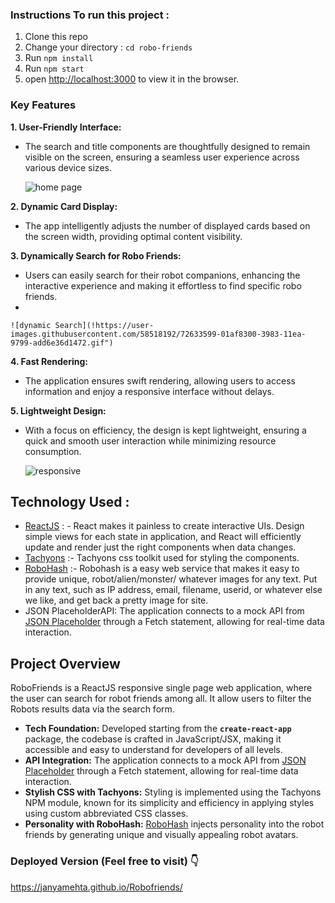 
### Instructions To run this project :

1. Clone this repo
2. Change your directory : `cd robo-friends`
3. Run `npm install`
4. Run `npm start`
5. open [http://localhost:3000](http://localhost:3000/) to view it in the browser.

### Key Features

**1. User-Friendly Interface:**

- The search and title components are thoughtfully designed to remain visible on the screen, ensuring a seamless user experience across various device sizes.
    
   ![home page](!https://user-images.githubusercontent.com/58518192/72223570-802eae00-359a-11ea-9cdf-e090287f89a5.png")
    

**2. Dynamic Card Display:**

- The app intelligently adjusts the number of displayed cards based on the screen width, providing optimal content visibility.

**3. Dynamically Search for Robo Friends:**

- Users can easily search for their robot companions, enhancing the interactive experience and making it effortless to find specific robo friends.
- 
    
    ![dynamic Search](!https://user-images.githubusercontent.com/58518192/72633599-01af8300-3983-11ea-9799-add6e36d1472.gif")
    

**4. Fast Rendering:**

- The application ensures swift rendering, allowing users to access information and enjoy a responsive interface without delays.

**5. Lightweight Design:**

- With a focus on efficiency, the design is kept lightweight, ensuring a quick and smooth user interaction while minimizing resource consumption.
    
   ![responsive](!https://d33wubrfki0l68.cloudfront.net/1b5825f92fe2f552e0898b1d48b31cbfcf193bfd/f4cfa/img/codefolio/robofriends/robofriends-index-composite.jpg)
    

## Technology Used :

- [ReactJS](https://reactjs.org/) : - React makes it painless to create interactive UIs. Design simple views for each state in application, and React will efficiently update and render just the right components when data changes.
- [Tachyons](https://tachyons.io/) :- Tachyons css toolkit used for styling the components.
- [RoboHash](https://robohash.org/) :- Robohash is a easy web service that makes it easy to provide unique, robot/alien/monster/ whatever images for any text. Put in any text, such as IP address, email, filename, userid, or whatever else we like, and get back a pretty image for site.
- JSON PlaceholderAPI: The application connects to a mock API from [JSON Placeholder](http://jsonplaceholder.typicode.com/) through a Fetch statement, allowing for real-time data interaction.

## Project Overview

RoboFriends is a ReactJS responsive single page web application,  where the user can search for robot friends among all. It allow users to filter the Robots results data via the search form.

- **Tech Foundation:**
Developed starting from the **`create-react-app`** package, the codebase is crafted in JavaScript/JSX, making it accessible and easy to understand for developers of all levels.
- **API Integration:**
The application connects to a mock API from [JSON Placeholder](http://jsonplaceholder.typicode.com/) through a Fetch statement, allowing for real-time data interaction.
- **Stylish CSS with Tachyons:**
Styling is implemented using the Tachyons NPM module, known for its simplicity and efficiency in applying styles using custom abbreviated CSS classes.
- **Personality with RoboHash:** [RoboHash](https://robohash.org/) injects personality into the robot friends by generating unique and visually appealing robot avatars.

### Deployed Version (Feel free to visit) 👇

https://janyamehta.github.io/Robofriends/

